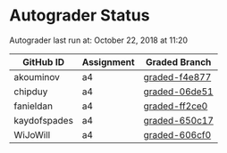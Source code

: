 # Autograder Status
Autograder last run at: October 22, 2018 at 11:20

| GitHub ID | Assignment | Graded Branch |
|-----------|------------|---------------|
| akouminov | a4 | [graded-f4e877](https://github.com/Fall2018COMP401-001/a4-akouminov/tree/graded-f4e877) | 
| chipduy | a4 | [graded-06de51](https://github.com/Fall2018COMP401-001/a4-chipduy/tree/graded-06de51) | 
| fanieldan | a4 | [graded-ff2ce0](https://github.com/Fall2018COMP401-001/a4-fanieldan/tree/graded-ff2ce0) | 
| kaydofspades | a4 | [graded-650c17](https://github.com/Fall2018COMP401-001/a4-kaydofspades/tree/graded-650c17) | 
| WiJoWill | a4 | [graded-606cf0](https://github.com/Fall2018COMP401-001/a4-WiJoWill/tree/graded-606cf0) | 
